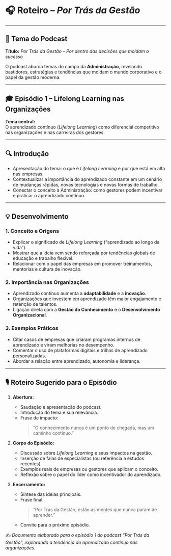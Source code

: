 # 🎧 Roteiro – *Por Trás da Gestão*

---

## 🏢 Tema do Podcast
**Título:** *Por Trás da Gestão – Por dentro das decisões que moldam o sucesso*  

O podcast aborda temas do campo da **Administração**, revelando bastidores, estratégias e tendências que moldam o mundo corporativo e o papel da gestão moderna.

---

## 🎓 Episódio 1 – Lifelong Learning nas Organizações

**Tema central:**  
O aprendizado contínuo (*Lifelong Learning*) como diferencial competitivo nas organizações e nas carreiras dos gestores.

---

## 🔍 Introdução

- Apresentação do tema: o que é *Lifelong Learning* e por que está em alta nas empresas.  
- Contextualizar a importância do aprendizado constante em um cenário de mudanças rápidas, novas tecnologias e novas formas de trabalho.  
- Conectar o conceito à Administração: como gestores podem incentivar e praticar o aprendizado contínuo.

---

## 💡 Desenvolvimento

### 1. Conceito e Origens
- Explicar o significado de *Lifelong Learning* (“aprendizado ao longo da vida”).  
- Mostrar que a ideia vem sendo reforçada por tendências globais de educação e trabalho flexível.  
- Relacionar com o papel das empresas em promover treinamentos, mentorias e cultura de inovação.

### 2. Importância nas Organizações
- Aprendizado contínuo aumenta a **adaptabilidade** e a **inovação**.  
- Organizações que investem em aprendizado têm maior engajamento e retenção de talentos.  
- Ligação direta com a **Gestão do Conhecimento** e o **Desenvolvimento Organizacional**.

### 3. Exemplos Práticos
- Citar casos de empresas que criaram programas internos de aprendizado e viram melhorias no desempenho.  
- Comentar o uso de plataformas digitais e trilhas de aprendizado personalizadas.  
- Abordar a relação entre aprendizado, autonomia e liderança.

---

## 🎙️ Roteiro Sugerido para o Episódio

1. **Abertura:**  
   - Saudação e apresentação do podcast.  
   - Introdução do tema e sua relevância.  
   - Frase de impacto:  
     > “O conhecimento nunca é um ponto de chegada, mas um caminho contínuo.”

2. **Corpo do Episódio:**  
   - Discussão sobre *Lifelong Learning* e seus impactos na gestão.  
   - Inserção de falas de especialistas (ou referência a estudos recentes).  
   - Exemplos reais de empresas ou gestores que aplicam o conceito.  
   - Reflexão sobre o papel do líder como incentivador do aprendizado.

3. **Encerramento:**  
   - Síntese das ideias principais.  
   - Frase final:  
     > “Por Trás da Gestão, estão as mentes que nunca param de aprender.”  
   - Convite para o próximo episódio.


✍️ *Documento elaborado para o episódio 1 do podcast “Por Trás da Gestão”, explorando a tendência do aprendizado contínuo nas organizações.*
